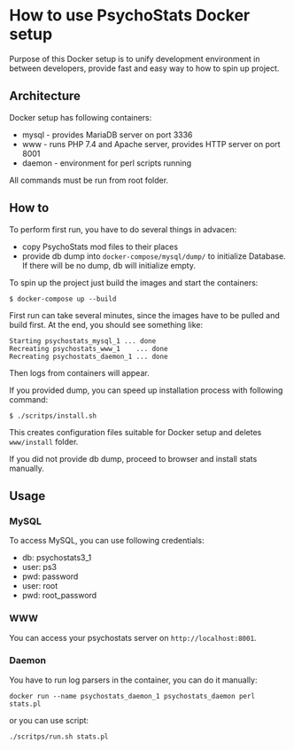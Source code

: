 # How to use PsychoStats Docker setup
Purpose of this Docker setup is to unify development environment in between developers, provide fast and 
easy way to how to spin up project. 

## Architecture
Docker setup has following containers:
 - mysql - provides MariaDB server on port 3336
 - www - runs PHP 7.4 and Apache server, provides HTTP server on port 8001
 - daemon - environment for perl scripts running

All commands must be run from root folder. 

## How to
To perform first run, you have to do several things in advacen: 
 - copy PsychoStats mod files to their places
 - provide db dump into `docker-compose/mysql/dump/` to initialize Database. If there will be no dump, 
   db will initialize empty.

To spin up the project just build the images and start the containers:
```
$ docker-compose up --build
```
First run can take several minutes, since the images have to be pulled and build first. At the end, you 
should see something like:
```
Starting psychostats_mysql_1 ... done
Recreating psychostats_www_1    ... done
Recreating psychostats_daemon_1 ... done
```

Then logs from containers will appear. 

If you provided dump, you can speed up installation process with following command:
```
$ ./scritps/install.sh
```
This creates configuration files suitable for Docker setup and deletes `www/install` folder. 

If you did not provide db dump, proceed to browser and install stats manually.  


## Usage
### MySQL
To access MySQL, you can use following credentials:
- db: psychostats3_1
- user: ps3
- pwd: password
- user: root
- pwd: root_password

### WWW
You can access your psychostats server on `http://localhost:8001`.


### Daemon
You have to run log parsers in the container, you can do it manually:
```
docker run --name psychostats_daemon_1 psychostats_daemon perl stats.pl
```

or you can use script:
```
./scritps/run.sh stats.pl
```


